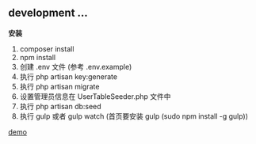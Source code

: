 development ...
---------------

**安装**

 1. composer install
 2. npm install
 3. 创建 .env 文件 (参考 .env.example)
 4. 执行 php artisan key:generate
 5. 执行 php artisan migrate
 6. 设置管理员信息在 UserTableSeeder.php 文件中
 7. 执行 php artisan db:seed
 8. 执行 gulp 或者 gulp watch (首页要安装 gulp (sudo npm install -g gulp))

 [demo](http://mv.yhec.cn/ "90小电影")